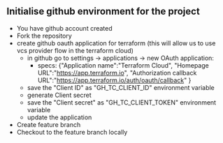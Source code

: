 ## Initialise github environment for the project

- You have github account created
- Fork the repository
- create github oauth application for terraform (this will allow us to use vcs provider flow in the terraform cloud)
    - in github go to settings -> applications -> new OAuth application:
        - specs: {"Application name":"Terraform Cloud",
                  "Homepage URL":"https://app.terraform.io",
                  "Authorization callback URL":"https://app.terraform.io/auth/oauth/callback" }
    - save the "Client ID" as "GH_TC_CLIENT_ID" environment variable
    - generate Client secret
    - save the "Client secret" as "GH_TC_CLIENT_TOKEN" environment variable
    - update the application
- Create feature branch
- Checkout to the feature branch locally